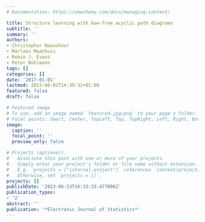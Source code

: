 ```yaml
---
# Documentation: https://wowchemy.com/docs/managing-content/

title: Structure learning with bow-free acyclic path diagrams
subtitle: ''
summary: ''
authors:
- Christopher Nowzohour
- Marloes Maathuis
- Robin J. Evans
- Peter Bühlmann
tags: []
categories: []
date: '2017-01-01'
lastmod: 2023-06-02T14:39:32+01:00
featured: false
draft: false

# Featured image
# To use, add an image named `featured.jpg/png` to your page's folder.
# Focal points: Smart, Center, TopLeft, Top, TopRight, Left, Right, BottomLeft, Bottom, BottomRight.
image:
  caption: ''
  focal_point: ''
  preview_only: false

# Projects (optional).
#   Associate this post with one or more of your projects.
#   Simply enter your project's folder or file name without extension.
#   E.g. `projects = ["internal-project"]` references `content/project/deep-learning/index.md`.
#   Otherwise, set `projects = []`.
projects: []
publishDate: '2023-06-23T16:33:33.477086Z'
publication_types:
- '2'
abstract: ''
publication: '*Electronic Journal of Statistics*'
---
```

